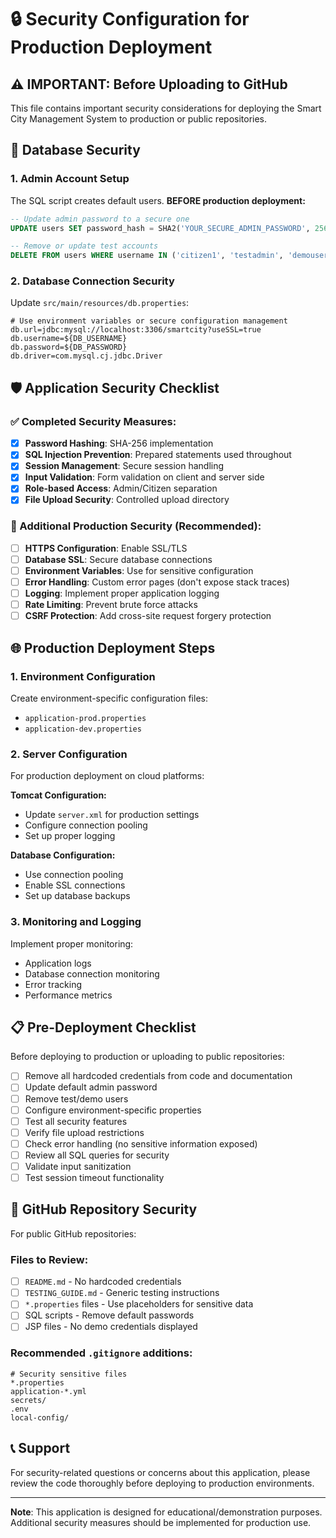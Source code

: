 # 🔒 Security Configuration for Production Deployment

## ⚠️ IMPORTANT: Before Uploading to GitHub

This file contains important security considerations for deploying the Smart City Management System to production or public repositories.

## 🔐 Database Security

### 1. Admin Account Setup
The SQL script creates default users. **BEFORE production deployment:**

```sql
-- Update admin password to a secure one
UPDATE users SET password_hash = SHA2('YOUR_SECURE_ADMIN_PASSWORD', 256) WHERE username = 'admin';

-- Remove or update test accounts
DELETE FROM users WHERE username IN ('citizen1', 'testadmin', 'demouser1436');
```

### 2. Database Connection Security
Update `src/main/resources/db.properties`:

```properties
# Use environment variables or secure configuration management
db.url=jdbc:mysql://localhost:3306/smartcity?useSSL=true
db.username=${DB_USERNAME}
db.password=${DB_PASSWORD}
db.driver=com.mysql.cj.jdbc.Driver
```

## 🛡️ Application Security Checklist

### ✅ Completed Security Measures:
- [x] **Password Hashing**: SHA-256 implementation
- [x] **SQL Injection Prevention**: Prepared statements used throughout
- [x] **Session Management**: Secure session handling
- [x] **Input Validation**: Form validation on client and server side
- [x] **Role-based Access**: Admin/Citizen separation
- [x] **File Upload Security**: Controlled upload directory

### 🔧 Additional Production Security (Recommended):
- [ ] **HTTPS Configuration**: Enable SSL/TLS
- [ ] **Database SSL**: Secure database connections
- [ ] **Environment Variables**: Use for sensitive configuration
- [ ] **Error Handling**: Custom error pages (don't expose stack traces)
- [ ] **Logging**: Implement proper application logging
- [ ] **Rate Limiting**: Prevent brute force attacks
- [ ] **CSRF Protection**: Add cross-site request forgery protection

## 🌐 Production Deployment Steps

### 1. Environment Configuration
Create environment-specific configuration files:
- `application-prod.properties`
- `application-dev.properties`

### 2. Server Configuration
For production deployment on cloud platforms:

**Tomcat Configuration:**
- Update `server.xml` for production settings
- Configure connection pooling
- Set up proper logging

**Database Configuration:**
- Use connection pooling
- Enable SSL connections
- Set up database backups

### 3. Monitoring and Logging
Implement proper monitoring:
- Application logs
- Database connection monitoring
- Error tracking
- Performance metrics

## 📋 Pre-Deployment Checklist

Before deploying to production or uploading to public repositories:

- [ ] Remove all hardcoded credentials from code and documentation
- [ ] Update default admin password
- [ ] Remove test/demo users
- [ ] Configure environment-specific properties
- [ ] Test all security features
- [ ] Verify file upload restrictions
- [ ] Check error handling (no sensitive information exposed)
- [ ] Review all SQL queries for security
- [ ] Validate input sanitization
- [ ] Test session timeout functionality

## 🔄 GitHub Repository Security

For public GitHub repositories:

### Files to Review:
- [ ] `README.md` - No hardcoded credentials
- [ ] `TESTING_GUIDE.md` - Generic testing instructions
- [ ] `*.properties` files - Use placeholders for sensitive data
- [ ] SQL scripts - Remove default passwords
- [ ] JSP files - No demo credentials displayed

### Recommended `.gitignore` additions:
```
# Security sensitive files
*.properties
application-*.yml
secrets/
.env
local-config/
```

## 📞 Support

For security-related questions or concerns about this application, please review the code thoroughly before deploying to production environments.

---

**Note**: This application is designed for educational/demonstration purposes. Additional security measures should be implemented for production use.